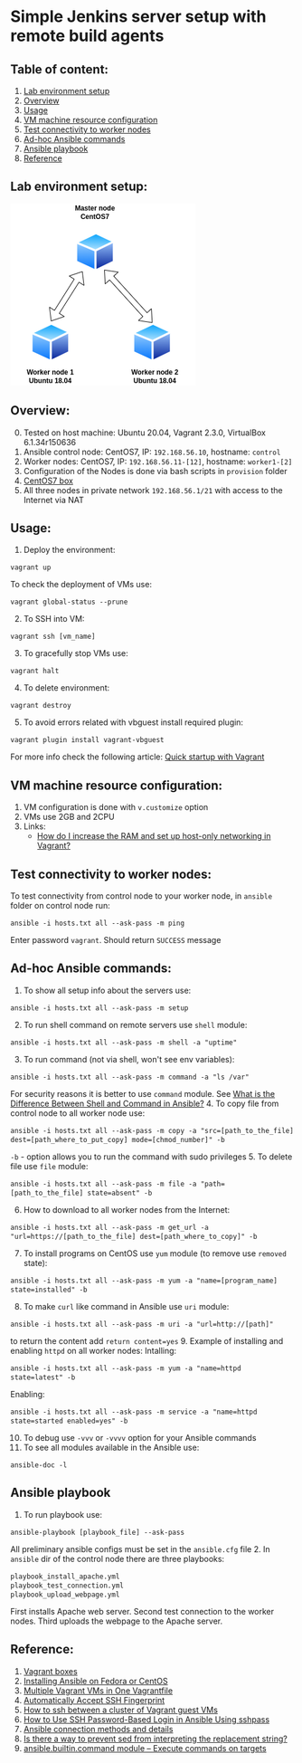 # Simple Jenkins server setup with remote build agents

## Table of content:
1. [Lab environment setup](#lab-environment-setup)
2. [Overview](#overview)
3. [Usage](#usage)
4. [VM machine resource configuration](#vm-machine-resource-configuration)
5. [Test connectivity to worker nodes](#test-connectivity-to-worker-nodes)
6. [Ad-hoc Ansible commands](#ad-hoc-ansible-commands)
8. [Ansible playbook](#ansible-playbook)
9. [Reference](#reference)

## Lab environment setup:  
![](./img/jenkins-lab.png)

## Overview:
0. Tested on host machine: Ubuntu 20.04, Vagrant 2.3.0, VirtualBox 6.1.34r150636
1. Ansible control node: CentOS7, IP: `192.168.56.10`, hostname: `control`
2. Worker nodes: CentOS7, IP: `192.168.56.11-[12]`, hostname: `worker1-[2]` 
3. Configuration of the Nodes is done via bash scripts in `provision` folder
4. [CentOS7 box](https://app.vagrantup.com/centos/boxes/7)
5. All three nodes in private network `192.168.56.1/21` with access to the Internet via NAT

## Usage:
1. Deploy the environment:
```shell
vagrant up
```
To check the deployment of VMs use:
```shell
vagrant global-status --prune
```
2. To SSH into VM:
```shell
vagrant ssh [vm_name]
```
3. To gracefully stop VMs use:
```shell
vagrant halt
```
4. To delete environment:
```shell
vagrant destroy
```
5. To avoid errors related with vbguest install required plugin:
```shell
vagrant plugin install vagrant-vbguest
```
For more info check the following article: [Quick startup with Vagrant](https://brain2life.hashnode.dev/quick-startup-with-vagrant)

## VM machine resource configuration:
1. VM configuration is done with `v.customize` option
2. VMs use 2GB and 2CPU
3. Links:
    - [How do I increase the RAM and set up host-only networking in Vagrant?](https://stackoverflow.com/questions/12308149/how-do-i-increase-the-ram-and-set-up-host-only-networking-in-vagrant)

## Test connectivity to worker nodes:
To test connectivity from control node to your worker node, in `ansible` folder on control node run:
```shell
ansible -i hosts.txt all --ask-pass -m ping
```
Enter password `vagrant`. Should return `SUCCESS` message

## Ad-hoc Ansible commands:
1. To show all setup info about the servers use:
```shell
ansible -i hosts.txt all --ask-pass -m setup
```
2. To run shell command on remote servers use `shell` module:
```shell
ansible -i hosts.txt all --ask-pass -m shell -a "uptime"
```
3. To run command (not via shell, won't see env variables):
```shell
ansible -i hosts.txt all --ask-pass -m command -a "ls /var"
```
For security reasons it is better to use `command` module. See [What is the Difference Between Shell and Command in Ansible?](https://linuxhint.com/shell-vs-command-modules-ansible/)
4. To copy file from control node to all worker node use:
```shell
ansible -i hosts.txt all --ask-pass -m copy -a "src=[path_to_the_file] dest=[path_where_to_put_copy] mode=[chmod_number]" -b
```
`-b` - option allows you to run the command with sudo privileges
5. To delete file use `file` module:
```shell
ansible -i hosts.txt all --ask-pass -m file -a "path=[path_to_the_file] state=absent" -b
```
6. How to download to all worker nodes from the Internet:
```shell
ansible -i hosts.txt all --ask-pass -m get_url -a "url=https://[path_to_the_file] dest=[path_where_to_copy]" -b
```
7. To install programs on CentOS use `yum` module (to remove use `removed` state):
```shell
ansible -i hosts.txt all --ask-pass -m yum -a "name=[program_name] state=installed" -b
```
8. To make `curl` like command in Ansible use `uri` module:
```shell
ansible -i hosts.txt all --ask-pass -m uri -a "url=http://[path]"
```
to return the content add `return content=yes`
9. Example of installing and enabling `httpd` on all worker nodes:
Intalling:
```shell
ansible -i hosts.txt all --ask-pass -m yum -a "name=httpd state=latest" -b
```
Enabling:
```shell
ansible -i hosts.txt all --ask-pass -m service -a "name=httpd state=started enabled=yes" -b
```
10. To debug use `-vvv` or `-vvvv` option for your Ansible commands
11. To see all modules available in the Ansible use:
```shell
ansible-doc -l
```

## Ansible playbook
1. To run playbook use:
```shell
ansible-playbook [playbook_file] --ask-pass
```
All preliminary ansible configs must be set in the `ansible.cfg` file
2. In `ansible` dir of the control node there are three playbooks:
```shell
playbook_install_apache.yml
playbook_test_connection.yml
playbook_upload_webpage.yml
```
First installs Apache web server. Second test connection to the worker nodes. Third uploads the webpage to the Apache server.


## Reference:
1. [Vagrant boxes](https://app.vagrantup.com/boxes/search)
2. [Installing Ansible on Fedora or CentOS](https://docs.ansible.com/ansible/latest/installation_guide/installation_distros.html#installing-ansible-on-fedora-or-centos)
3. [Multiple Vagrant VMs in One Vagrantfile](https://www.thisprogrammingthing.com/2015/multiple-vagrant-vms-in-one-vagrantfile/)
4. [Automatically Accept SSH Fingerprint](https://www.putorius.net/automatically-accept-ssh-fingerprint.html)
5. [How to ssh between a cluster of Vagrant guest VMs](https://superuser.com/questions/671191/how-to-ssh-between-a-cluster-of-vagrant-guest-vms)
6. [How to Use SSH Password-Based Login in Ansible Using sshpass](https://linuxhint.com/how_to_use_sshpass_to_login_for_ansible/)
7. [Ansible connection methods and details](https://docs.ansible.com/ansible/latest/user_guide/connection_details.html#host-key-checking)
8. [Is there a way to prevent sed from interpreting the replacement string?](https://unix.stackexchange.com/questions/255789/is-there-a-way-to-prevent-sed-from-interpreting-the-replacement-string)
9. [ansible.builtin.command module – Execute commands on targets](https://docs.ansible.com/ansible/latest/collections/ansible/builtin/command_module.html)